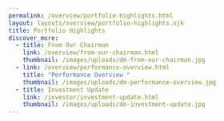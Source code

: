 ```yaml
---
permalink: /overview/portfolio-highlights.html
layout: layouts/overview/portfolio-highlights.njk
title: Portfolio Highlights
discover_more:
  - title: From Our Chairman
    link: /overview/from-our-chairman.html
    thumbnail: /images/uploads/dm-from-our-chairman.jpg
  - link: /overview/performance-overview.html
    title: "Performance Overview "
    thumbnail: /images/uploads/dm-performance-overview.jpg
  - title: Investment Update
    link: /investor/investment-update.html
    thumbnail: /images/uploads/dm-investment-update.jpg
---
```

